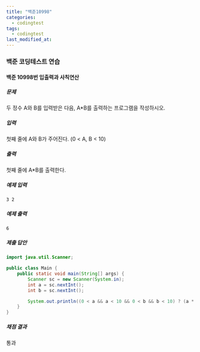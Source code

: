 ```yaml
---
title: "백준10998"
categories:
  - codingtest
tags:
  - codingtest
last_modified_at:
---
```


### 백준 코딩테스트 연습

#### 백준 10998번 입출력과 사칙연산

##### 문제
두 정수 A와 B를 입력받은 다음, A*B를 출력하는 프로그램을 작성하시오.

##### 입력
첫째 줄에 A와 B가 주어진다. (0 < A, B < 10)

##### 출력
첫째 줄에 A*B를 출력한다.

##### 예제 입력
```plaintext
3 2
```

##### 예제 출력
```plaintext
6
```

##### 제출 답안
```java
import java.util.Scanner;

public class Main {
    public static void main(String[] args) {
        Scanner sc = new Scanner(System.in);
        int a = sc.nextInt();
        int b = sc.nextInt();

        System.out.println((0 < a && a < 10 && 0 < b && b < 10) ? (a * b) : "잘못된 입력");
    }
}
```

##### 채점 결과
통과
